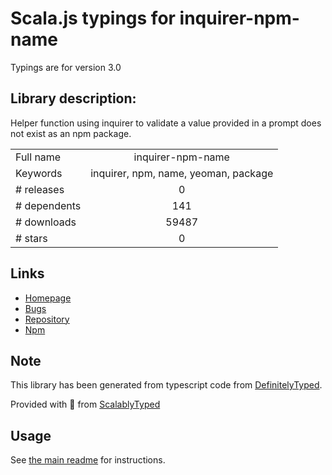 
# Scala.js typings for inquirer-npm-name

Typings are for version 3.0

## Library description:
Helper function using inquirer to validate a value provided in a prompt does not exist as an npm package.

|                    |                 |
| ------------------ | :-------------: |
| Full name          | inquirer-npm-name |
| Keywords           | inquirer, npm, name, yeoman, package |
| # releases         | 0 |
| # dependents       | 141 |
| # downloads        | 59487 |
| # stars            | 0 |

## Links
- [Homepage](https://github.com/SBoudrias/inquirer-npm-name#readme)
- [Bugs](https://github.com/SBoudrias/inquirer-npm-name/issues)
- [Repository](https://github.com/SBoudrias/inquirer-npm-name)
- [Npm](https://www.npmjs.com/package/inquirer-npm-name)
    


## Note
This library has been generated from typescript code from [DefinitelyTyped](https://definitelytyped.org).

Provided with :purple_heart: from [ScalablyTyped](https://github.com/oyvindberg/ScalablyTyped)

## Usage
See [the main readme](../../readme.md) for instructions.


